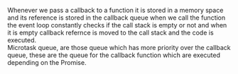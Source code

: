 Whenever we pass a callback to a function it is stored in a memory space and its reference is stored in the callback queue when we call the function  the event loop constantly checks if the call stack is empty or not and when it is empty callback refernce is moved to the call stack and the code is executed.  
Microtask queue, are those queue which has more priority over the callback queue, these are the queue for the callback function which are executed depending on the Promise. 

